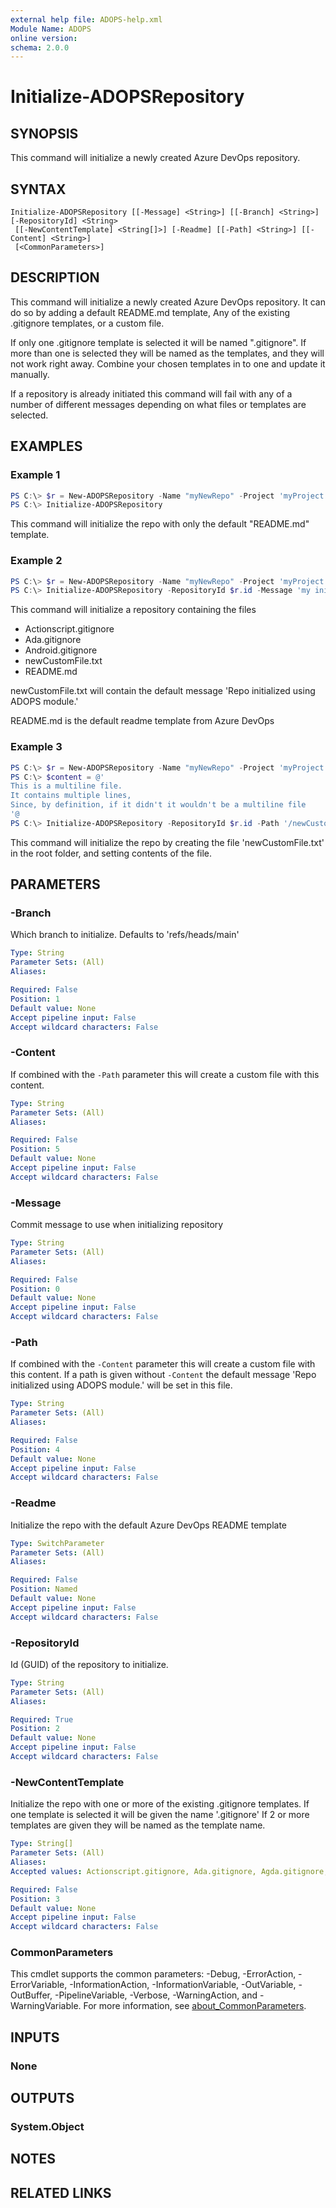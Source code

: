```yaml
---
external help file: ADOPS-help.xml
Module Name: ADOPS
online version:
schema: 2.0.0
---
```


# Initialize-ADOPSRepository

## SYNOPSIS
This command will initialize a newly created Azure DevOps repository. 

## SYNTAX

```
Initialize-ADOPSRepository [[-Message] <String>] [[-Branch] <String>] [-RepositoryId] <String>
 [[-NewContentTemplate] <String[]>] [-Readme] [[-Path] <String>] [[-Content] <String>]
 [<CommonParameters>]
```

## DESCRIPTION
This command will initialize a newly created Azure DevOps repository.
It can do so by adding a default README.md template, Any of the existing .gitignore templates, or a custom file.

If only one .gitignore template is selected it will be named ".gitignore". If more than one is selected they will be named as the templates, and they will not work right away. Combine your chosen templates in to one and update it manually.

If a repository is already initiated this command will fail with any of a number of different messages depending on what files or templates are selected.

## EXAMPLES

### Example 1
```PowerShell
PS C:\> $r = New-ADOPSRepository -Name "myNewRepo" -Project 'myProject' -Organization 'myOrg'
PS C:\> Initialize-ADOPSRepository
```

This command will initialize the repo with only the default "README.md" template. 

### Example 2
```powershell
PS C:\> $r = New-ADOPSRepository -Name "myNewRepo" -Project 'myProject' -Organization 'myOrg'
PS C:\> Initialize-ADOPSRepository -RepositoryId $r.id -Message 'my initial commit message' -NewContentTemplate Actionscript.gitignore, Ada.gitignore, Android.gitignore -Path '/newCustomFile.txt' -Readme
```

This command will initialize a repository containing the files
- Actionscript.gitignore
- Ada.gitignore
- Android.gitignore
- newCustomFile.txt
- README.md

newCustomFile.txt will contain the default message 'Repo initialized using ADOPS module.'

README.md is the default readme template from Azure DevOps

### Example 3
```powershell
PS C:\> $r = New-ADOPSRepository -Name "myNewRepo" -Project 'myProject' -Organization 'myOrg'
PS C:\> $content = @'
This is a multiline file.
It contains multiple lines,
Since, by definition, if it didn't it wouldn't be a multiline file
'@
PS C:\> Initialize-ADOPSRepository -RepositoryId $r.id -Path '/newCustomFile.txt' -Content $content
```

This command will initialize the repo by creating the file 'newCustomFile.txt' in the root folder, and setting contents of the file.

## PARAMETERS

### -Branch
Which branch to initialize. Defaults to 'refs/heads/main'

```yaml
Type: String
Parameter Sets: (All)
Aliases:

Required: False
Position: 1
Default value: None
Accept pipeline input: False
Accept wildcard characters: False
```

### -Content
If combined with the `-Path` parameter this will create a custom file with this content.

```yaml
Type: String
Parameter Sets: (All)
Aliases:

Required: False
Position: 5
Default value: None
Accept pipeline input: False
Accept wildcard characters: False
```

### -Message
Commit message to use when initializing repository

```yaml
Type: String
Parameter Sets: (All)
Aliases:

Required: False
Position: 0
Default value: None
Accept pipeline input: False
Accept wildcard characters: False
```

### -Path
If combined with the `-Content` parameter this will create a custom file with this content.
If a path is given without `-Content` the default message 'Repo initialized using ADOPS module.' will be set in this file.

```yaml
Type: String
Parameter Sets: (All)
Aliases:

Required: False
Position: 4
Default value: None
Accept pipeline input: False
Accept wildcard characters: False
```

### -Readme
Initialize the repo with the default Azure DevOps README template

```yaml
Type: SwitchParameter
Parameter Sets: (All)
Aliases:

Required: False
Position: Named
Default value: None
Accept pipeline input: False
Accept wildcard characters: False
```

### -RepositoryId
Id (GUID) of the repository to initialize.

```yaml
Type: String
Parameter Sets: (All)
Aliases:

Required: True
Position: 2
Default value: None
Accept pipeline input: False
Accept wildcard characters: False
```

### -NewContentTemplate
Initialize the repo with one or more of the existing .gitignore templates.
If one template is selected it will be given the name '.gitignore'
If 2 or more templates are given they will be named as the template name.

```yaml
Type: String[]
Parameter Sets: (All)
Aliases:
Accepted values: Actionscript.gitignore, Ada.gitignore, Agda.gitignore, Android.gitignore, AppceleratorTitanium.gitignore, AppEngine.gitignore, ArchLinuxPackages.gitignore, Autotools.gitignore, C++.gitignore, C.gitignore, CakePHP.gitignore, CFWheels.gitignore, ChefCookbook.gitignore, Clojure.gitignore, CMake.gitignore, CodeIgniter.gitignore, CommonLisp.gitignore, Composer.gitignore, Concrete5.gitignore, Coq.gitignore, CraftCMS.gitignore, CUDA.gitignore, D.gitignore, Dart.gitignore, Delphi.gitignore, DM.gitignore, Drupal.gitignore, Eagle.gitignore, Elisp.gitignore, Elixir.gitignore, Elm.gitignore, EPiServer.gitignore, Erlang.gitignore, ExpressionEngine.gitignore, ExtJs.gitignore, Fancy.gitignore, Finale.gitignore, ForceDotCom.gitignore, Fortran.gitignore, FuelPHP.gitignore, gcov.gitignore, GitBook.gitignore, Go.gitignore, Godot.gitignore, Gradle.gitignore, Grails.gitignore, GWT.gitignore, Haskell.gitignore, Idris.gitignore, IGORPro.gitignore, Java.gitignore, Jboss.gitignore, Jekyll.gitignore, JENKINS_HOME.gitignore, Joomla.gitignore, Julia.gitignore, KiCAD.gitignore, Kohana.gitignore, Kotlin.gitignore, LabVIEW.gitignore, Laravel.gitignore, Leiningen.gitignore, LemonStand.gitignore, Lilypond.gitignore, Lithium.gitignore, Lua.gitignore, Magento.gitignore, Maven.gitignore, Mercury.gitignore, MetaProgrammingSystem.gitignore, nanoc.gitignore, Nim.gitignore, Node.gitignore, Objective-C.gitignore, OCaml.gitignore, Opa.gitignore, opencart.gitignore, OracleForms.gitignore, Packer.gitignore, Perl.gitignore, Phalcon.gitignore, PlayFramework.gitignore, Plone.gitignore, Prestashop.gitignore, Processing.gitignore, PureScript.gitignore, Python.gitignore, Qooxdoo.gitignore, Qt.gitignore, R.gitignore, Rails.gitignore, Raku.gitignore, RhodesRhomobile.gitignore, ROS.gitignore, Ruby.gitignore, Rust.gitignore, Sass.gitignore, Scala.gitignore, Scheme.gitignore, SCons.gitignore, Scrivener.gitignore, Sdcc.gitignore, SeamGen.gitignore, SketchUp.gitignore, Smalltalk.gitignore, stella.gitignore, SugarCRM.gitignore, Swift.gitignore, Symfony.gitignore, SymphonyCMS.gitignore, Terraform.gitignore, TeX.gitignore, Textpattern.gitignore, TurboGears2.gitignore, Typo3.gitignore, Umbraco.gitignore, Unity.gitignore, UnrealEngine.gitignore, VisualStudio.gitignore, VVVV.gitignore, Waf.gitignore, WordPress.gitignore, Xojo.gitignore, Yeoman.gitignore, Yii.gitignore, ZendFramework.gitignore, Zephir.gitignore

Required: False
Position: 3
Default value: None
Accept pipeline input: False
Accept wildcard characters: False
```

### CommonParameters
This cmdlet supports the common parameters: -Debug, -ErrorAction, -ErrorVariable, -InformationAction, -InformationVariable, -OutVariable, -OutBuffer, -PipelineVariable, -Verbose, -WarningAction, and -WarningVariable. For more information, see [about_CommonParameters](http://go.microsoft.com/fwlink/?LinkID=113216).

## INPUTS

### None

## OUTPUTS

### System.Object
## NOTES

## RELATED LINKS
